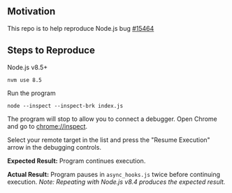 ## Motivation

This repo is to help reproduce Node.js bug [#15464](https://github.com/nodejs/node/issues/15464)

## Steps to Reproduce
Node.js v8.5+
```
nvm use 8.5
```

Run the program
```
node --inspect --inspect-brk index.js
```

The program will stop to allow you to connect a debugger. Open Chrome and go to [chrome://inspect](chrome://inspect/).  

Select your remote target in the list and press the "Resume Execution" arrow in the debugging controls. 

**Expected Result:** Program continues execution.

**Actual Result:** Program pauses in `async_hooks.js` twice before continuing execution. _Note: Repeating with Node.js v8.4 produces the expected result._



